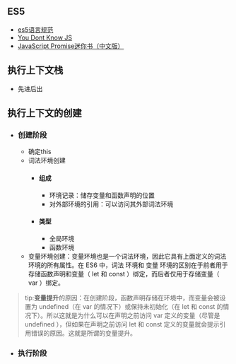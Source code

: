 ## ES5
  - [es5语言规范](http://yanhaijing.com/es5/#null)
  - [You Dont Know JS](https://github.com/getify/You-Dont-Know-JS/tree/1ed-zh-CN)
  - [JavaScript Promise迷你书（中文版）](http://liubin.org/promises-book/)

## 执行上下文栈
- 先进后出

## 执行上下文的创建

- ### 创建阶段
  - 确定this
  - 词法环境创建
    - #### 组成
      + 环境记录：储存变量和函数声明的位置
      + 对外部环境的引用：可以访问其外部词法环境
    - #### 类型
      + 全局环境
      + 函数环境
  - 变量环境创建：变量环境也是一个词法环境，因此它具有上面定义的词法环境的所有属性。在 ES6 中，词法 环境和 变量 环境的区别在于前者用于存储函数声明和变量（ let 和 const ）绑定，而后者仅用于存储变量（ var ）绑定。
  
> tip:**变量提升**的原因：在创建阶段，函数声明存储在环境中，而变量会被设置为 undefined（在 var 的情况下）或保持未初始化（在 let 和 const 的情况下）。所以这就是为什么可以在声明之前访问 var 定义的变量（尽管是 undefined ），但如果在声明之前访问 let 和 const 定义的变量就会提示引用错误的原因。这就是所谓的变量提升。

- ### 执行阶段
